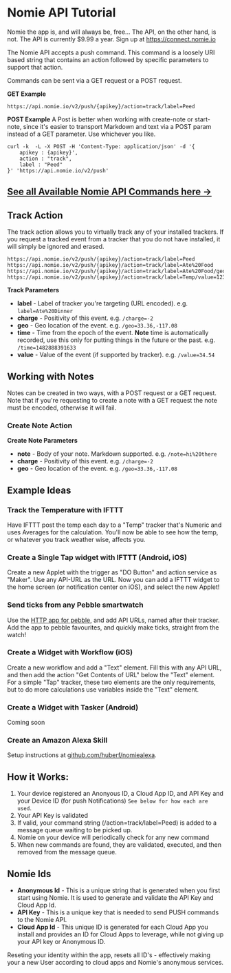 # Nomie API Tutorial

Nomie the app is, and will always be, free... The API, on the other hand, is not. The API is currently $9.99 a year. Sign up at https://connect.nomie.io

The Nomie API accepts a push command. This command is a loosely URI based string that contains an action followed by specific parameters to support that action.

Commands can be sent via a GET request or a POST request.

**GET Example**
```
https://api.nomie.io/v2/push/{apikey}/action=track/label=Peed
```
**POST Example**
A Post is better when working with create-note or start-note, since it's easier to transport Markdown and text via a POST param instead of a GET parameter. Use whichever you like.

```
curl -k  -L -X POST -H 'Content-Type: application/json' -d '{
    apikey : {apikey}',
    action : "track",
    label : "Peed"
}' 'https://api.nomie.io/v2/push'
```
## [See all Available Nomie API Commands here →](nomie-commands.md)

## Track Action
The track action allows you to virtually track any of your installed trackers. If you request a tracked event from a tracker that you do not have installed, it will simply be ignored and erased.
```
https://api.nomie.io/v2/push/{apikey}/action=track/label=Peed
https://api.nomie.io/v2/push/{apikey}/action=track/label=Ate%20Food
https://api.nomie.io/v2/push/{apikey}/action=track/label=Ate%20Food/geo=33.36,-117.08
https://api.nomie.io/v2/push/{apikey}/action=track/label=Temp/value=123
```
**Track Parameters**

- **label** -  Label of tracker you're targeting (URL encoded). e.g. ``label=Ate%20Dinner``
- **charge** - Positivity of this event. e.g. ``/charge=-2``
- **geo** - Geo location of the event. e.g. ``/geo=33.36,-117.08``
- **time** - Time from the epoch of the event. **Note** time is automatically recorded, use this only for putting things in the future or the past. e.g. ``/time=1482888391633``
- **value** - Value of the event (if supported by tracker). e.g. ``/value=34.54``

## Working with Notes

Notes can be created in two ways, with a POST request or a GET request. Note that if you're requesting to create a note with a GET request
the note must be encoded, otherwise it will fail.

### Create Note Action

**Create Note Parameters**

- **note** -  Body of your note. Markdown supported. e.g. ``/note=hi%20there``
- **charge** - Positivity of this event. e.g. ``/charge=-2``
- **geo** - Geo location of the event. e.g. ``/geo=33.36,-117.08``

## Example Ideas

### Track the Temperature with IFTTT

Have IFTTT post the temp each day to a "Temp" tracker that's Numeric and uses Averages for the calculation. You'll now be able to see how the temp, or whatever you track weather wise, affects you.

### Create a Single Tap widget with IFTTT (Android, iOS)

Create a new Applet with the trigger as "DO Button" and action service as "Maker". Use any API-URL as the URL. Now you can add a IFTTT widget to the home screen (or notification center on iOS), and select the new Applet!

### Send ticks from any Pebble smartwatch

Use the [HTTP app for pebble](https://apps.getpebble.com/en_US/application/567af43af66b129c7200002b?query=http&section=watchapps), and add API URLs, named after their tracker. Add the app to pebble favourites, and quickly make ticks, straight from the watch!

### Create a Widget with Workflow (iOS)

Create a new workflow and add a "Text" element. Fill this with any API URL, and then add the action "Get Contents of URL" below the "Text" element. For a simple "Tap" tracker, these two elements are the only requirements, but to do more calculations use variables inside the "Text" element.

### Create a Widget with Tasker (Android)
Coming soon

### Create an Amazon Alexa Skill
Setup instructions at [github.com/huberf/nomiealexa](https://github.com/huberf/nomiealexa).

## How it Works:

1. Your device registered an Anonyous ID, a Cloud App ID, and API Key and your Device ID (for push Notifications) `See below for how each are used`.
2. Your API Key is validated
3. If valid, your command string (/action=track/label=Peed) is added to a message queue waiting to be picked up.
4. Nomie on your device will periodically check for any new command
5. When new commands are found, they are validated, executed, and then removed from the message queue.

## Nomie Ids

- **Anonymous Id** - This is a unique string that is generated when you first start using Nomie. It is used to generate and validate the API Key and Cloud App Id.
- **API Key** - This is a unique key that is needed to send PUSH commands to the Nomie API.
- **Cloud App Id** - This unique ID is generated for each Cloud App you install and provides an ID for Cloud Apps to leverage, while not giving up your API key or Anonymous ID.

Reseting your identity within the app, resets all ID's - effectively making your a new User according to cloud apps and Nomie's anonymous services.
